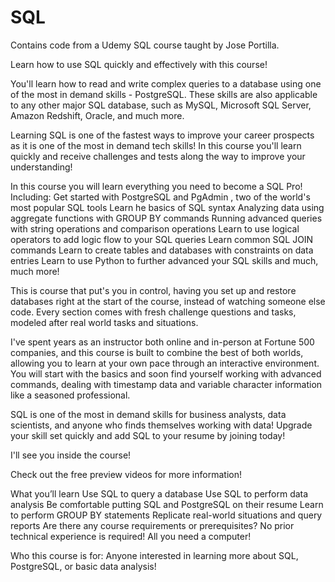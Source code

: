 # SQL
Contains code from a Udemy SQL course taught by Jose Portilla.


Learn how to use SQL quickly and effectively with this course!

You'll learn how to read and write complex queries to a database using one of the most in demand skills - PostgreSQL. These skills are also applicable to any other major SQL database, such as MySQL, Microsoft SQL Server, Amazon Redshift, Oracle, and much more.

Learning SQL is one of the fastest ways to improve your career prospects as it is one of the most in demand tech skills! In this course you'll learn quickly and receive challenges and tests along the way to improve your understanding!

In this course you will learn everything you need to become a SQL Pro! Including:
  Get started with PostgreSQL and PgAdmin , two of the world's most popular SQL tools
  Learn he basics of SQL syntax
  Analyzing data using aggregate functions with GROUP BY commands
  Running advanced queries with string operations and comparison operations
  Learn to use logical operators to add logic flow to your SQL queries
  Learn common SQL JOIN commands
  Learn to create tables and databases with constraints on data entries
  Learn to use Python to further advanced your SQL skills
  and much, much more!

This is course that put's you in control, having you set up and restore databases right at the start of the course, instead of watching someone else code. Every section comes with fresh challenge questions and tasks, modeled after real world tasks and situations.

I've spent years as an instructor both online and in-person at Fortune 500 companies, and this course is built to combine the best of both worlds, allowing you to learn at your own pace through an interactive environment. You will start with the basics and soon find yourself working with advanced commands, dealing with timestamp data and variable character information like a seasoned professional.

SQL is one of the most in demand skills for business analysts, data scientists, and anyone who finds themselves working with data! Upgrade your skill set quickly and add SQL to your resume by joining today!

I'll see you inside the course!

Check out the free preview videos for more information!

What you’ll learn
  Use SQL to query a database
  Use SQL to perform data analysis
  Be comfortable putting SQL and PostgreSQL on their resume
  Learn to perform GROUP BY statements
  Replicate real-world situations and query reports
  Are there any course requirements or prerequisites?
  No prior technical experience is required! All you need a computer!

Who this course is for:
  Anyone interested in learning more about SQL, PostgreSQL, or basic data analysis!
